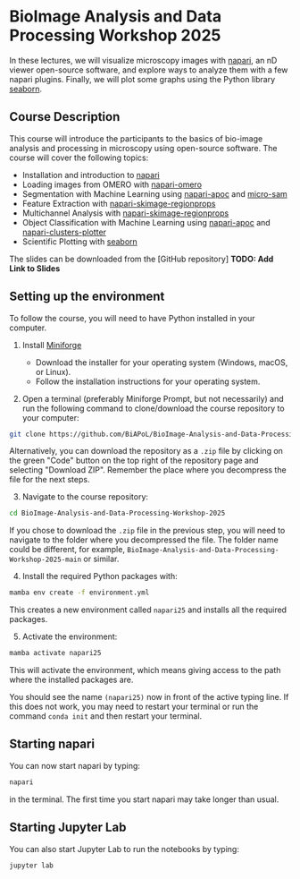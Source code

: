 # BioImage Analysis and Data Processing Workshop 2025

In these lectures, we will visualize microscopy images with [napari](https://napari.org/stable/), an nD viewer open-source software, and explore ways to analyze them with a few napari plugins. Finally, we will plot some graphs using the Python library [seaborn](https://seaborn.pydata.org/).

## Course Description

This course will introduce the participants to the basics of bio-image analysis and processing in microscopy using open-source software. The course will cover the following topics:

- Installation and introduction to [napari](https://napari.org/stable/)
- Loading images from OMERO with [napari-omero](https://github.com/tlambert03/napari-omero)
- Segmentation with Machine Learning using [napari-apoc](https://github.com/haesleinhuepf/napari-accelerated-pixel-and-object-classification) and [micro-sam](https://github.com/computational-cell-analytics/micro-sam)
- Feature Extraction with [napari-skimage-regionprops](https://github.com/haesleinhuepf/napari-skimage-regionprops)
- Multichannel Analysis with [napari-skimage-regionprops](https://github.com/haesleinhuepf/napari-skimage-regionprops)
- Object Classification with Machine Learning using [napari-apoc](https://github.com/haesleinhuepf/napari-accelerated-pixel-and-object-classification) and [napari-clusters-plotter](https://github.com/BiAPoL/napari-clusters-plotter)
- Scientific Plotting with [seaborn](https://seaborn.pydata.org/)

The slides can be downloaded from the [GitHub repository] **TODO: Add Link to Slides**

## Setting up the environment

To follow the course, you will need to have Python installed in your computer. 

1. Install [Miniforge](https://conda-forge.org/download/)
   - Download the installer for your operating system (Windows, macOS, or Linux).
   - Follow the installation instructions for your operating system.

2. Open a terminal (preferably Miniforge Prompt, but not necessarily) and run the following command to clone/download the course repository to your computer:

```bash
git clone https://github.com/BiAPoL/BioImage-Analysis-and-Data-Processing-Workshop-2025.git
```

Alternatively, you can download the repository as a `.zip` file by clicking on the green "Code" button on the top right of the repository page and selecting "Download ZIP". Remember the place where you decompress the file for the next steps.

3. Navigate to the course repository:

```bash
cd BioImage-Analysis-and-Data-Processing-Workshop-2025
```

If you chose to download the `.zip` file in the previous step, you will need to navigate to the folder where you decompressed the file.
The folder name could be different, for example, `BioImage-Analysis-and-Data-Processing-Workshop-2025-main` or similar.

4. Install the required Python packages with:

```bash
mamba env create -f environment.yml
```

This creates a new environment called `napari25` and installs all the required packages.

5. Activate the environment:

```bash
mamba activate napari25
```

This will activate the environment, which means giving access to the path where the installed packages are.

You should see the name `(napari25)` now in front of the active typing line. If this does not work, you may need to restart your terminal or run the command `conda init` and then restart your terminal.

## Starting napari

You can now start napari by typing:

```bash
napari
```

in the terminal. The first time you start napari may take longer than usual.

## Starting Jupyter Lab

You can also start Jupyter Lab to run the notebooks by typing:

```bash
jupyter lab
```

